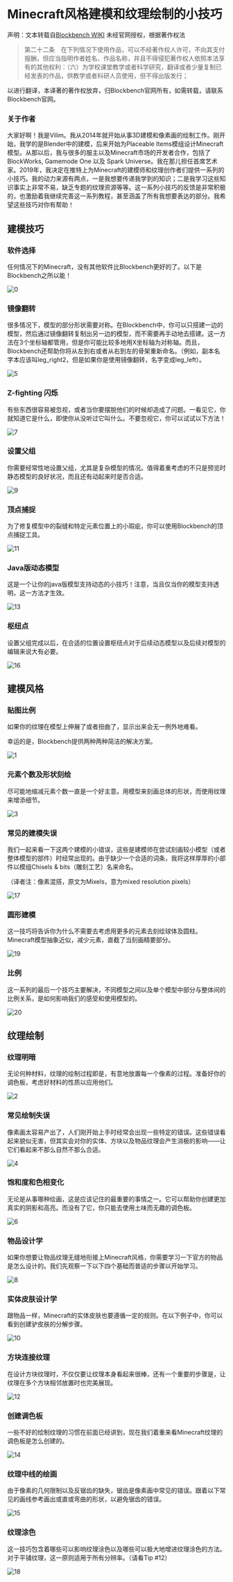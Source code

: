# Minecraft风格建模和纹理绘制的小技巧

声明：文本转载自[Blockbench WIKI](https://www.blockbench.net/wiki/guides/minecraft-modeling-texturing-tips) 未经官网授权，根据著作权法

> 第二十二条　在下列情况下使用作品，可以不经著作权人许可，不向其支付报酬，但应当指明作者姓名、作品名称，并且不得侵犯著作权人依照本法享有的其他权利：（六）为学校课堂教学或者科学研究，翻译或者少量复制已经发表的作品，供教学或者科研人员使用，但不得出版发行；

以进行翻译，本译著的著作权放弃，归Blockbench官网所有，如需转载，请联系Blockbench官网。



### 关于作者

大家好啊！我是Vilim。我从2014年就开始从事3D建模和像素画的绘制工作。刚开始，我学的是Blender中的建模，后来开始为Placeable Items模组设计Minecraft模型。从那以后，我与很多的服主以及Minecraft市场的开发者合作，包括了BlockWorks, Gamemode One 以及 Spark Universe。我在那儿担任首席艺术家。2019年，我决定在推特上为Minecraft的建模师和纹理创作者们提供一系列的小技巧。我的动力来源有两点，一是我想要传递我学到的知识；二是我学习这些知识事实上非常不易，缺乏专题的纹理资源等等。这一系列小技巧的反馈是非常积极的，也激励着我继续完善这一系列教程，甚至涵盖了所有我想要表达的部分。我希望这些技巧对你有帮助！

## 建模技巧

### 软件选择

任何情况下的Minecraft，没有其他软件比Blockbench更好的了。以下是Blockbench之所以能！

![0](https://z3.ax1x.com/2021/07/09/RxovKs.png)

### 镜像翻转

很多情况下，模型的部分形状需要对称。在Blockbench中，你可以只搭建一边的模型，然后通过镜像翻转复制出另一边的模型，而不需要再手动地去搭建。这一方法在3个坐标轴都管用，但是你可能比较多地用X坐标轴为对称轴。而且，Blockbench还帮助你将从左到右或者从右到左的骨架重新命名。（例如，副本名字本应该叫leg_right2，但是如果你是使用镜像翻转，名字变成leg_left）。

![5](https://z3.ax1x.com/2021/07/09/RxT9aV.jpg)

### Z-fighting 闪烁

有些东西很容易被忽视，或者当你要摆脱他们的时候却造成了问题。一看见它，你就知道它是什么，即使你从没听过它叫什么。不要忽视它，你可以试试以下方法！

![7](https://z3.ax1x.com/2021/07/09/RxTiPU.png)

### 设置父组

你需要经常性地设置父组，尤其是复杂模型的情况。值得着重考虑的不只是预览时静态模型的良好状况，而且还有动起来时是否合适。

![9](https://z3.ax1x.com/2021/07/09/RxTVM9.png)

### 顶点捕捉

为了修复模型中的裂缝和特定元素位置上的小瑕疵，你可以使用Blockbench的顶点捕捉工具。

![11](https://z3.ax1x.com/2021/07/09/RxTZrR.png)

### Java版动态模型

这是一个让你的java版模型支持动态的小技巧！注意，当且仅当你的模型支持透明，这一方法才生效。

![13](https://z3.ax1x.com/2021/07/09/RxTnVx.png)

### 枢纽点

设置父组完成以后，在合适的位置设置枢纽点对于后续动态模型以及后续对模型的编辑来说大有必要。

![16](https://z3.ax1x.com/2021/07/09/RxTQPO.png)

## 建模风格

### 贴图比例

如果你的纹理在模型上伸展了或者扭曲了，显示出来会无一例外地难看。

幸运的是，Blockbench提供两种两种简洁的解决方案。

![1](https://z3.ax1x.com/2021/07/09/Rxozbq.png)

### 元素个数及形状刻绘

尽可能地缩减元素个数一直是一个好主意。用模型来刻画总体的形状，而使用纹理来增添细节。

![3](https://z3.ax1x.com/2021/07/09/RxTpV0.png)

### 常见的建模失误

我们一起来看一下这两个建模的小错误，这些是建模师在尝试刻画较小模型（或者整体模型的部件）时经常出现的。由于缺少一个合适的词条，我将这样厚厚的小部件以模组Chisels & bits（雕刻工艺）名来命名。

（译者注：像素混搭，原文为Mixels，意为mixed resolution pixels）

![17](https://z3.ax1x.com/2021/07/09/RxTlGD.png)

### 圆形建模

这一技巧将告诉你为什么不需要去考虑用更多的元素去刻绘球体及圆柱。Minecraft模型抽象近似，减少元素，直截了当刻画精要部分。

![19](https://z3.ax1x.com/2021/07/09/RxT3xH.png)

### 比例

这一系列的最后一个技巧主要解决，不同模型之间以及单个模型中部分与整体间的比例关系，是如何影响我们的感受和使用模型的。

![20](https://z3.ax1x.com/2021/07/09/RxT1Re.png)

## 纹理绘制

### 纹理明暗

无论何种材料，纹理的绘制过程即是，有意地放置每一个像素的过程。准备好你的调色板，考虑好材料的性质以应用他们。

![2](https://z3.ax1x.com/2021/07/09/Rxoxrn.png)

### 常见绘制失误

像素画太容易产出了，人们刚开始上手时经常会出现一些特定的错误。这些错误看起来貌似无害，但其实会对你的实体、方块以及物品纹理会产生消极的影响——让它们看起来不那么自然不那么合适。

![4](https://z3.ax1x.com/2021/07/09/RxoXvj.png)

### 饱和度和色相变化

无论是从事哪种绘画，这是应该记住的最重要的事情之一。它可以帮助你创建更加真实的阴影和高亮。而没有了它，你只能去使用土味而无趣的调色板。

![6](https://z3.ax1x.com/2021/07/09/RxTC5T.png)

### 物品设计学

如果你想要让物品纹理无缝地衔接上Minecraft风格，你需要学习一下官方的物品是怎么设计的。我们先观察一下以下四个基础而普适的步骤以开始学习。

![8](https://z3.ax1x.com/2021/07/09/RxTFGF.png)

### 实体皮肤设计学

跟物品一样，Minecraft的实体皮肤也要遵循一定的规则。在以下例子中，你可以看到创建驴皮肤的分解步骤。

![10](https://z3.ax1x.com/2021/07/09/RxTAxJ.png)

### 方块连接纹理

在设计方块纹理时，不仅仅要让纹理本身看起来很棒，还有一个重要的步骤是，让纹理在多个方块相邻放置时也完美展现。

![12](https://z3.ax1x.com/2021/07/09/RxTeq1.png)

### 创建调色板

一些不好的绘制纹理的习惯在前面已经讲到，现在我们着重来看Minecraft纹理的调色板是怎么创建的。

![14](https://z3.ax1x.com/2021/07/09/RxTua6.png)

### 纹理中线的绘画

由于像素的几何限制以及反锯齿的缺失，锯齿是像素画中常见的错误。跟着以下常见的画线参考画出或直或弯曲的形状，以避免锯齿的错误。

![15](https://z3.ax1x.com/2021/07/09/RxTKIK.png)

### 纹理涂色

这一技巧包含着哪些可以影响纹理涂色以及哪些可以极大地增进纹理涂色的方法。对于平铺纹理，这一原则适用于所有分辨率。（请看Tip #12）

![18](https://z3.ax1x.com/2021/07/11/W9RyXn.png)



